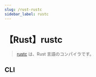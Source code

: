 ```yaml
---
slug: /rust-rustc
sidebar_label: rustc
---
```


# 【Rust】rustc

> [rustc](https://doc.rust-lang.org/rustc/) は、Rust 言語のコンパイラです。

## CLI
